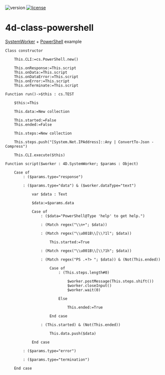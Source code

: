 ![version](https://img.shields.io/badge/version-19%20R4%2B-5682DF)
[![license](https://img.shields.io/github/license/miyako/4d-plugin-jwt)](LICENSE)

# 4d-class-powershell
[SystemWorker](https://developer.4d.com/docs/ja/API/SystemWorkerClass.html) + [PowerShell](https://docs.microsoft.com/en-us/powershell/scripting/install/installing-powershell-on-macos?view=powershell-7.2#binary-archives) example

```4d
Class constructor
	
	This.CLI:=cs.PowerShell.new()
	
	This.onResponse:=This.script
	This.onData:=This.script
	This.onDataError:=This.script
	This.onError:=This.script
	This.onTerminate:=This.script
	
Function run()->$this : cs.TEST
	
	$this:=This
	
	This.data:=New collection
	
	This.started:=False
	This.ended:=False
	
	This.steps:=New collection
	
	This.steps.push("[System.Net.IPAddress]::Any | ConvertTo-Json -Compress")
	
	This.CLI.execute($this)
	
Function script($worker : 4D.SystemWorker; $params : Object)
	
	Case of 
		: ($params.type="response")
			
		: ($params.type="data") & ($worker.dataType="text")
			
			var $data : Text
			
			$data:=$params.data
			
			Case of 
				: ($data="PowerShell@Type 'help' to get help.")
					
				: (Match regex("\\n+"; $data))
					
				: (Match regex("\\u001B\\[\\?1l"; $data))
					
					This.started:=True
					
				: (Match regex("\\u001B\\[\\?1h"; $data))
					
				: (Match regex("PS .+?> "; $data)) & (Not(This.ended))
					
					Case of 
						: (This.steps.length#0)
							
							$worker.postMessage(This.steps.shift())
							$worker.closeInput()
							$worker.wait(0)
							
						Else 
							
							This.ended:=True
							
					End case 
					
				: (This.started) & (Not(This.ended))
					
					This.data.push($data)
					
			End case 
			
		: ($params.type="error")
			
		: ($params.type="termination")
			
	End case 
```

